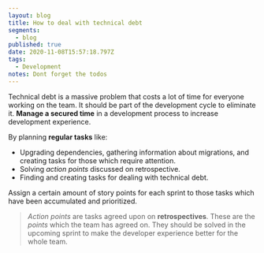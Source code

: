 ```yaml
---
layout: blog
title: How to deal with technical debt
segments:
  - blog
published: true
date: 2020-11-08T15:57:18.797Z
tags:
  - Development
notes: Dont forget the todos
---
```


Technical debt is a massive problem that costs a lot of time for everyone working on the team.
It should be part of the development cycle to eliminate it.
**Manage a secured time** in a development process to increase development experience.

By planning **regular tasks** like:

- Upgrading dependencies, gathering information about migrations, and creating tasks for those which require attention.
- Solving _action points_ discussed on retrospective.
- Finding and creating tasks for dealing with technical debt.

Assign a certain amount of story points for each sprint to those tasks which have been accumulated and prioritized.

> _Action points_ are tasks agreed upon on **retrospectives**. These are the _points_ which the team has agreed on. They should be solved in the upcoming sprint to make the developer experience better for the whole team.
